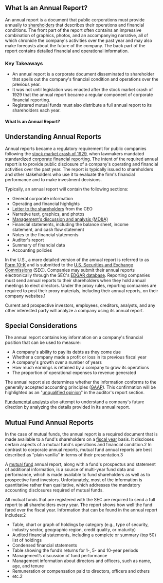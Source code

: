 ## What Is an Annual Report?

An annual report is a document that public corporations must provide annually to [shareholders](https://www.investopedia.com/terms/s/shareholdersagreement.asp) that describes their operations and financial conditions. The front part of the report often contains an impressive combination of graphics, photos, and an accompanying narrative, all of which chronicle the company's activities over the past year and may also make forecasts about the future of the company. The back part of the report contains detailed financial and operational information.

### Key Takeaways

-   An annual report is a corporate document disseminated to shareholder that spells out the company's financial condition and operations over the previous year.
-   It was not until legislation was enacted after the stock market crash of 1929 that the annual report became a regular component of corporate financial reporting.
-   Registered mutual funds must also distribute a full annual report to its shareholders each year.

#### What Is an Annual Report?

## Understanding Annual Reports

Annual reports became a regulatory requirement for public companies following the [stock market crash of 1929](https://www.investopedia.com/terms/s/stock-market-crash-1929.asp), when lawmakers mandated standardized [corporate financial reporting](https://www.investopedia.com/ask/answers/032315/what-difference-between-accounting-and-economics.asp). The intent of the required annual report is to provide public disclosure of a company's operating and financial activities over the past year. The report is typically issued to shareholders and other stakeholders who use it to evaluate the firm's financial performance and to make investment decisions.

Typically, an annual report will contain the following sections:

-   General corporate information
-   Operating and financial highlights
-   [Letter to the shareholders](https://www.investopedia.com/terms/s/shareholder-letter.asp) from the CEO
-   Narrative text, graphics, and photos
-   [Management's discussion and analysis (MD&A)](https://www.investopedia.com/terms/m/mdanalysis.asp)
-   Financial statements, including the balance sheet, income statement, and cash flow statement
-   Notes to the financial statements
-   Auditor's report
-   Summary of financial data
-   Accounting policies

In the U.S., a more detailed version of the annual report is referred to as [Form 10-K](https://www.investopedia.com/terms/1/10-k.asp) and is submitted to the [U.S. Securities and Exchange Commissions](https://www.investopedia.com/terms/s/sec.asp) (SEC). Companies may submit their annual reports electronically through the SEC's [EDGAR database](https://www.investopedia.com/terms/e/edgar.asp). Reporting companies must send annual reports to their shareholders when they hold annual meetings to elect directors. Under the proxy rules, reporting companies are required to post their proxy materials, including their annual reports, on their company websites.1

Current and prospective investors, employees, creditors, analysts, and any other interested party will analyze a company using its annual report.

## Special Considerations

The annual report contains key information on a company's financial position that can be used to measure:

-   A company's ability to pay its debts as they come due
-   Whether a company made a profit or loss in its previous fiscal year
-   A company's growth over a number of years
-   How much earnings is retained by a company to grow its operations
-   The proportion of operational expenses to revenue generated

The annual report also determines whether the information conforms to the generally accepted accounting principles ([GAAP](https://www.investopedia.com/terms/g/gaap.asp)). This confirmation will be highlighted as an "[unqualified opinion](https://www.investopedia.com/terms/u/unqualified-opinion.asp)" in the auditor's report section.

[Fundamental analysts](https://www.investopedia.com/terms/f/fundamentalanalysis.asp) also attempt to understand a company's future direction by analyzing the details provided in its annual report.

## Mutual Fund Annual Reports

In the case of mutual funds, the annual report is a required document that is made available to a fund's shareholders on a [fiscal year](https://www.investopedia.com/terms/f/fiscalyear.asp) basis. It discloses certain aspects of a mutual fund's operations and financial condition.2 In contrast to corporate annual reports, mutual fund annual reports are best described as "plain vanilla" in terms of their presentation.3

A [mutual fund](https://www.investopedia.com/terms/m/mutualfund.asp) annual report, along with a fund's prospectus and statement of additional information, is a source of multi-year fund data and performance, which is made available to fund shareholders as well as to prospective fund investors. Unfortunately, most of the information is quantitative rather than qualitative, which addresses the mandatory accounting disclosures required of mutual funds.

All mutual funds that are registered with the SEC are required to send a full report to all shareholders every year. The report shows how well the fund fared over the fiscal year. Information that can be found in the annual report includes:2

-   Table, chart or graph of holdings by category (e.g., type of security, industry sector, geographic region, credit quality, or maturity)
-   Audited financial statements, including a complete or summary (top 50) list of holdings
-   Condensed financial statements
-   Table showing the fund’s returns for 1-, 5- and 10-year periods
-   Management’s discussion of fund performance
-   Management information about directors and officers, such as name, age, and tenure
-   Remuneration or compensation paid to directors, officers and others
-   etc.2